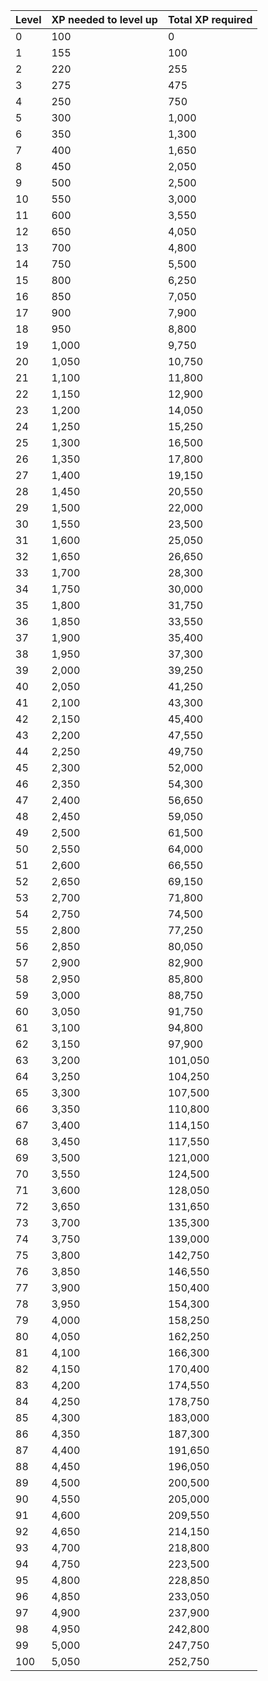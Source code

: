 | **Level** | **XP needed to level up** | **Total XP required** |
|-----------|---------------------------|-----------------------|
| 0         | 100                       | 0                     |
| 1         | 155                       | 100                   |
| 2         | 220                       | 255                   |
| 3         | 275                       | 475                   |
| 4         | 250                       | 750                   |
| 5         | 300                       | 1,000                 |
| 6         | 350                       | 1,300                 |
| 7         | 400                       | 1,650                 |
| 8         | 450                       | 2,050                 |
| 9         | 500                       | 2,500                 |
| 10        | 550                       | 3,000                 |
| 11        | 600                       | 3,550                 |
| 12        | 650                       | 4,050                 |
| 13        | 700                       | 4,800                 |
| 14        | 750                       | 5,500                 |
| 15        | 800                       | 6,250                 |
| 16        | 850                       | 7,050                 |
| 17        | 900                       | 7,900                 |
| 18        | 950                       | 8,800                 |
| 19        | 1,000                     | 9,750                 |
| 20        | 1,050                     | 10,750                |
| 21        | 1,100                     | 11,800                |
| 22        | 1,150                     | 12,900                |
| 23        | 1,200                     | 14,050                |
| 24        | 1,250                     | 15,250                |
| 25        | 1,300                     | 16,500                |
| 26        | 1,350                     | 17,800                |
| 27        | 1,400                     | 19,150                |
| 28        | 1,450                     | 20,550                |
| 29        | 1,500                     | 22,000                |
| 30        | 1,550                     | 23,500                |
| 31        | 1,600                     | 25,050                |
| 32        | 1,650                     | 26,650                |
| 33        | 1,700                     | 28,300                |
| 34        | 1,750                     | 30,000                |
| 35        | 1,800                     | 31,750                |
| 36        | 1,850                     | 33,550                |
| 37        | 1,900                     | 35,400                |
| 38        | 1,950                     | 37,300                |
| 39        | 2,000                     | 39,250                |
| 40        | 2,050                     | 41,250                |
| 41        | 2,100                     | 43,300                |
| 42        | 2,150                     | 45,400                |
| 43        | 2,200                     | 47,550                |
| 44        | 2,250                     | 49,750                |
| 45        | 2,300                     | 52,000                |
| 46        | 2,350                     | 54,300                |
| 47        | 2,400                     | 56,650                |
| 48        | 2,450                     | 59,050                |
| 49        | 2,500                     | 61,500                |
| 50        | 2,550                     | 64,000                |
| 51        | 2,600                     | 66,550                |
| 52        | 2,650                     | 69,150                |
| 53        | 2,700                     | 71,800                |
| 54        | 2,750                     | 74,500                |
| 55        | 2,800                     | 77,250                |
| 56        | 2,850                     | 80,050                |
| 57        | 2,900                     | 82,900                |
| 58        | 2,950                     | 85,800                |
| 59        | 3,000                     | 88,750                |
| 60        | 3,050                     | 91,750                |
| 61        | 3,100                     | 94,800                |
| 62        | 3,150                     | 97,900                |
| 63        | 3,200                     | 101,050               |
| 64        | 3,250                     | 104,250               |
| 65        | 3,300                     | 107,500               |
| 66        | 3,350                     | 110,800               |
| 67        | 3,400                     | 114,150               |
| 68        | 3,450                     | 117,550               |
| 69        | 3,500                     | 121,000               |
| 70        | 3,550                     | 124,500               |
| 71        | 3,600                     | 128,050               |
| 72        | 3,650                     | 131,650               |
| 73        | 3,700                     | 135,300               |
| 74        | 3,750                     | 139,000               |
| 75        | 3,800                     | 142,750               |
| 76        | 3,850                     | 146,550               |
| 77        | 3,900                     | 150,400               |
| 78        | 3,950                     | 154,300               |
| 79        | 4,000                     | 158,250               |
| 80        | 4,050                     | 162,250               |
| 81        | 4,100                     | 166,300               |
| 82        | 4,150                     | 170,400               |
| 83        | 4,200                     | 174,550               |
| 84        | 4,250                     | 178,750               |
| 85        | 4,300                     | 183,000               |
| 86        | 4,350                     | 187,300               |
| 87        | 4,400                     | 191,650               |
| 88        | 4,450                     | 196,050               |
| 89        | 4,500                     | 200,500               |
| 90        | 4,550                     | 205,000               |
| 91        | 4,600                     | 209,550               |
| 92        | 4,650                     | 214,150               |
| 93        | 4,700                     | 218,800               |
| 94        | 4,750                     | 223,500               |
| 95        | 4,800                     | 228,850               |
| 96        | 4,850                     | 233,050               |
| 97        | 4,900                     | 237,900               |
| 98        | 4,950                     | 242,800               |
| 99        | 5,000                     | 247,750               |
| 100       | 5,050                     | 252,750               |

